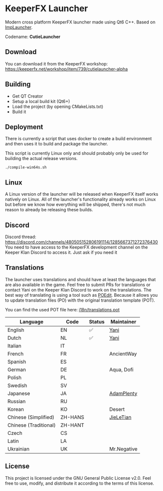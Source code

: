 # KeeperFX Launcher

Modern cross platform KeeperFX launcher made using Qt6 C++. Based on [ImpLauncher](https://keeperfx.net/workshop/item/410/implauncher-beta).

Codename: **CutieLauncher**

## Download

You can download it from the KeeperFX workshop: https://keeperfx.net/workshop/item/739/cutielauncher-alpha

## Building

- Get QT Creator
- Setup a local build kit (Qt6+)
- Load the project (by opening CMakeLists.txt)
- Build it

## Deployment

There is currently a script that uses docker to create a build environment and then uses it to build and package the launcher. 

This script is currently Linux only and should probably only be used for building the actual release versions.

```
./compile-win64s.sh
```

## Linux

A Linux version of the launcher will be released when KeeperFX itself works natively on Linux. All of the launcher's functionality already works on Linux but 
before we know how everything will be shipped, there's not much reason to already be releasing these builds. 

## Discord

Discord thread: https://discord.com/channels/480505152806191114/1285667371272376430  
You need to have access to the KeeperFX development channel on the Keeper Klan Discord to access it.
Just ask if you need it

## Translations

The launcher uses translations and should have at least the languages that are also available in the game.
Feel free to submit PRs for translations or contact Yani on the Keeper Klan Discord to work on the translations.
The best way of translating is using a tool such as [POEdit](https://poedit.net/).
Because it allows you to update translation files (PO) with the original translation template (POT).

You can find the used POT file here: [i18n/translations.pot](/i18n/translations.pot)

| Language | Code | Status | Maintainer |
|---|---|---|---|
| English | EN | ✅ | [Yani](https://github.com/yani) |
| Dutch | NL | ✅ | [Yani](https://github.com/yani) |
| Italian | IT | | |
| French | FR | | AncientWay |
| Spanish | ES | | |
| German | DE | | Aqua, Dofi |
| Polish | PL | | |
| Swedish | SV | | |
| Japanese | JA | | [AdamPlenty](https://github.com/AdamPlenty) |
| Russian | RU | | |
| Korean | KO | | Desert |
| Chinese (Simplified) | ZH-HANS | | [JieLeTian](https://github.com/jieletian) |
| Chinese (Traditional) | ZH-HANT | | |
| Czech | CS | | |
| Latin | LA | | |
| Ukrainian | UK | | Mr.Negative |

## License

This project is licensed under the GNU General Public License v2.0. Feel free to use, modify, and distribute it according to the terms of this license.
